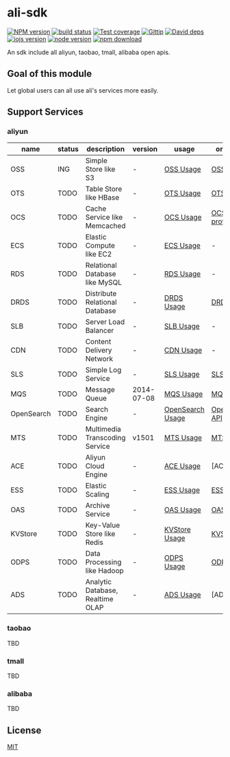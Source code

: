 ali-sdk
=======

[![NPM version][npm-image]][npm-url]
[![build status][travis-image]][travis-url]
[![Test coverage][coveralls-image]][coveralls-url]
[![Gittip][gittip-image]][gittip-url]
[![David deps][david-image]][david-url]
[![iojs version][iojs-image]][iojs-url]
[![node version][node-image]][node-url]
[![npm download][download-image]][download-url]

[npm-image]: https://img.shields.io/npm/v/ali-sdk.svg?style=flat-square
[npm-url]: https://npmjs.org/package/ali-sdk
[travis-image]: https://img.shields.io/travis/node-modules/ali-sdk.svg?style=flat-square
[travis-url]: https://travis-ci.org/node-modules/ali-sdk
[coveralls-image]: https://img.shields.io/coveralls/node-modules/ali-sdk.svg?style=flat-square
[coveralls-url]: https://coveralls.io/r/node-modules/ali-sdk?branch=master
[gittip-image]: https://img.shields.io/gittip/fengmk2.svg?style=flat-square
[gittip-url]: https://www.gittip.com/fengmk2/
[david-image]: https://img.shields.io/david/node-modules/ali-sdk.svg?style=flat-square
[david-url]: https://david-dm.org/node-modules/ali-sdk
[iojs-image]: https://img.shields.io/badge/io.js-%3E=_1.0-green.svg?style=flat-square
[iojs-url]: http://iojs.org/
[node-image]: https://img.shields.io/badge/node.js-%3E=_0.11.14-green.svg?style=flat-square
[node-url]: http://nodejs.org/download/
[download-image]: https://img.shields.io/npm/dm/ali-sdk.svg?style=flat-square
[download-url]: https://npmjs.org/package/ali-sdk

An sdk include all aliyun, taobao, tmall, alibaba open apis.

## Goal of this module

Let global users can all use ali's services more easily.

## Support Services

### aliyun

name | status     | description | version | usage          | origin api
---  | ---        | ---         | ---     | ---            | ---
OSS  | ING        | Simple Store like S3 | -       | [OSS Usage]    | [OSS API](http://docs.aliyun.com/#/oss/api-reference/abstract)
OTS  | TODO       | Table Store like HBase | -       | [OTS Usage]    | [OTS API](http://docs.aliyun.com/#/ots/API-Reference/actions&ActionsSummary)
OCS  | TODO       | Cache Service like Memcached | -       | [OCS Usage]    | [OCS protocol](http://docs.aliyun.com/#/ocs/Getting-Started/ocs-supported-protocol)
ECS  | TODO       | Elastic Compute like EC2 | -       | [ECS Usage]    | -
RDS  | TODO       | Relational Database like MySQL | -       | [RDS Usage]    | -
DRDS | TODO       | Distribute Relational Database | -       | [DRDS Usage]   | [DRDS API](http://help.aliyun.com/knowledge_detail.htm?knowledgeId=5974369)
SLB  | TODO       | Server Load Balancer | -       | [SLB Usage]    | -
CDN  | TODO       | Content Delivery Network | -       | [CDN Usage]    | -
SLS  | TODO       | Simple Log Service | -       | [SLS Usage]    | [SLS API](http://docs.aliyun.com/#/sls/api/overview)
MQS  | TODO       | Message Queue | 2014-07-08 | [MQS Usage] | [MQS-API](http://imgs-storage.cdn.aliyuncs.com/help/mqs/MQS-API-Reference_2014-07-08.pdf)
OpenSearch | TODO | Search Engine | - | [OpenSearch Usage] | [OpenSearch API](http://help.opensearch.aliyun.com/index.php?title=API%E6%96%87%E6%A1%A3)
MTS | TODO       | Multimedia Transcoding Service | v1501 | [MTS Usage] | [MTS API](http://imgs-storage.cdn.aliyuncs.com/help/mts/%E9%98%BF%E9%87%8C%E4%BA%91%E5%A4%9A%E5%AA%92%E4%BD%93%E8%BD%AC%E7%A0%81%E6%9C%8D%E5%8A%A1API%E5%8F%82%E8%80%83%E6%89%8B%E5%86%8Cv1501.pdf)
ACE | TODO       | Aliyun Cloud Engine | - | [ACE Usage] | [ACE API]
ESS | TODO       | Elastic Scaling | - | [ESS Usage] | [ESS API](http://imgs-storage.cdn.aliyuncs.com/help/ess/%E5%BC%B9%E6%80%A7%E4%BC%B8%E7%BC%A9%E6%9C%8D%E5%8A%A1API%E6%89%8B%E5%86%8C.pdf)
OAS | TODO       | Archive Service | - | [OAS Usage] | [OAS API](http://help.aliyun.com/knowledge_detail.htm?knowledgeId=5974642)
KVStore | TODO   | Key-Value Store like Redis | - | [KVStore Usage] | [KVStore API](http://docs.aliyun.com/#/kvstore/quick-start/kvstore-redis-command)
ODPS | TODO      | Data Processing like Hadoop | - | [ODPS Usage] | [ODPS API](http://docs.aliyun.com/#/odps)
ADS | TODO       | Analytic Database, Realtime OLAP | - | [ADS Usage] | [ADS API]

### taobao

TBD

### tmall

TBD

### alibaba

TBD

## License

[MIT](LICENSE)


[OSS Usage]: docs/oss.md
[OTS Usage]: docs/ots.md
[OCS Usage]: docs/ocs.md
[ECS Usage]: docs/ecs.md
[RDS Usage]: docs/rds.md
[SLB Usage]: docs/slb.md
[CDN Usage]: docs/cdn.md
[SLS Usage]: docs/sls.md
[MQS Usage]: docs/mqs.md
[OpenSearch Usage]: docs/openserach.md
[MTS Usage]: docs/mts.md
[ACE Usage]: docs/ace.md
[ESS Usage]: docs/ess.md
[DRDS Usage]: docs/drds.md
[OAS Usage]: docs/oas.md
[KVStore Usage]: docs/kvstore.md
[ODPS Usage]: docs/odps.md
[ADS Usage]: docs/ads.md
